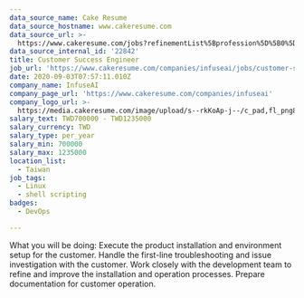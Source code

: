 ```yaml
---
data_source_name: Cake Resume
data_source_hostname: www.cakeresume.com
data_source_url: >-
  https://www.cakeresume.com/jobs?refinementList%5Bprofession%5D%5B0%5D=tech_devops&refi[…]5D=per_year&range%5Bsalary_range%5D%5Bmin%5D=1000000&page=2
data_source_internal_id: '22842'
title: Customer Success Engineer
job_url: 'https://www.cakeresume.com/companies/infuseai/jobs/customer-success-engineer'
date: 2020-09-03T07:57:11.010Z
company_name: InfuseAI
company_page_url: 'https://www.cakeresume.com/companies/infuseai'
company_logo_url: >-
  https://media.cakeresume.com/image/upload/s--rkKoAp-j--/c_pad,fl_png8,h_200,w_200/v1599116834/cxaf2uwm0l8wrvazu3ms.png
salary_text: TWD700000 - TWD1235000
salary_currency: TWD
salary_type: per_year
salary_min: 700000
salary_max: 1235000
location_list:
  - Taiwan
job_tags:
  - Linux
  - shell scripting
badges:
  - DevOps

---
```


What you will be doing: Execute the product installation and environment setup for the customer. Handle the first-line troubleshooting and issue investigation with the customer. Work closely with the development team to refine and improve the installation and operation processes. Prepare documentation for customer operation.